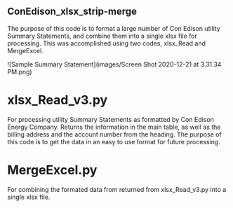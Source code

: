 ## ConEdison_xlsx_strip-merge

The purpose of this code is to format a large number of Con Edison utility Summary Statements, and combine them into a single xlsx file for processing. This was accomplished using two codes, xlsx_Read and MergeExcel.

![Sample Summary Statement](images/Screen Shot 2020-12-21 at 3.31.34 PM.png)

# xlsx_Read_v3.py

For processing utility Summary Statements as formatted by Con Edison Energy Company. Returns the information in the main table, as well as the billing address and the account number from the heading. The purpose of this code is to get the data in an easy to use format for future processing.


# MergeExcel.py

For combining the formated data from returned from xlsx_Read_v3.py into a single xlsx file.
